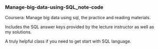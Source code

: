 ### Manage-big-data-using-SQL_note-code
Coursera: Manage big data using sql, the practice and reading materials.

Includes the SQL answer keys provided by the lecture instructor as well as my solutions.

A truly helpful class if you need to get start with SQL language.

